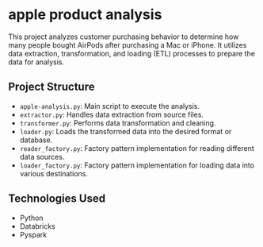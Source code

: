# apple product analysis

This project analyzes customer purchasing behavior to determine how many people bought AirPods after purchasing a Mac or iPhone. It utilizes data extraction, transformation, and loading (ETL) processes to prepare the data for analysis.

## Project Structure

- `apple-analysis.py`: Main script to execute the analysis.
- `extractor.py`: Handles data extraction from source files.
- `transformer.py`: Performs data transformation and cleaning.
- `loader.py`: Loads the transformed data into the desired format or database.
- `reader_factory.py`: Factory pattern implementation for reading different data sources.
- `loader_factory.py`: Factory pattern implementation for loading data into various destinations.

## Technologies Used

- Python
- Databricks
- Pyspark
